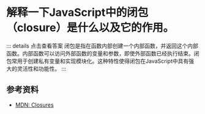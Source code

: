 # 解释一下JavaScript中的闭包（closure）是什么以及它的作用。

::: details 点击查看答案
闭包是指在函数内部创建一个内部函数，并返回这个内部函数。内部函数可以访问外部函数的变量和参数，即使外部函数已经执行结束。闭包常用于创建私有变量和实现模块化。这种特性使得闭包在JavaScript中具有强大的灵活性和功能性。
:::

## 参考资料
- [MDN: Closures](https://developer.mozilla.org/en-US/docs/Web/JavaScript/Closures)

